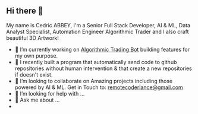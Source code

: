 ## Hi there 👋

My name is Cedric ABBEY, I'm a Senior Full Stack Developer, AI & ML, Data Analyst Specialist, Automation Engineer Algorithmic Trader and I also craft beautiful 3D Artwork!

- 🔭 I’m currently working on [Algorithmic Trading Bot](https://www.linkedin.com/feed/) building features for my own purpose.
- 🌱 I recently built a program that automatically send code to github repositories without human intervention & that create a new repositories if doesn't exist.
- 👯 I’m looking to collaborate on Amazing projects including those powered by AI & ML.
      Get in Touch to: remotecoderlance@gmail.com
- 🤔 I’m looking for help with ...
- 💬 Ask me about ...
- 
<!--
**remoteCoderLance/remoteCoderLance** is a ✨ _special_ ✨ repository because its `README.md` (this file) appears on your GitHub profile.

Here are some ideas to get you started:

- 🔭 I’m currently working on ...
- 🌱 I’m currently learning ...
- 👯 I’m looking to collaborate on ...
- 🤔 I’m looking for help with ...
- 💬 Ask me about ...
- 📫 How to reach me: ...
- 😄 Pronouns: ...
- ⚡ Fun fact: ...
-->
